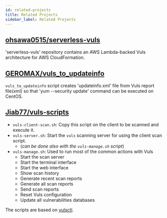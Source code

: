 ```yaml
---
id: related-projects
title: Related Projects
sidebar_label: Related Projects
---
```


## [ohsawa0515/serverless-vuls](https://github.com/ohsawa0515/serverless-vuls)

'serverless-vuls' repository contains an AWS Lambda-backed Vuls architecture for AWS CloudFormation.

## [GEROMAX/vuls_to_updateinfo](https://github.com/GEROMAX/vuls_to_updateinfo)

`vuls_to_updateinfo` script creates 'updateinfo.xml' file from Vuls report file(xml) so that 'yum --security update' command can be executed on CentOS.

## [Jiab77/vuls-scripts](https://github.com/Jiab77/vuls-scripts)

* `vuls-client-scan.sh`: Copy this script on the client to be scanned and execute it.
* `vuls-server.sh`: Start the `vuls` scanning server for using the client scan script.
  * (_can be done also with the `vuls-manage.sh` script_)
* `vuls-manage.sh`: Used to run most of the common actions with Vuls
  * Start the scan server
  * Start the terminal interface
  * Start the web interface
  * Show scan history
  * Generate recent scan reports
  * Generate all scan reports
  * Send scan reports
  * Reset Vuls configuration
  * Update all vulnerabilities databases
  
The scripts are based on [vulsctl](https://vuls.io/docs/en/install-with-vulsctl.html).
